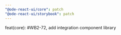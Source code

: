 ```yaml
---
"@ode-react-ui/core": patch
"@ode-react-ui/storybook": patch
---
```


feat(core): #WB2-72, add integration component library
